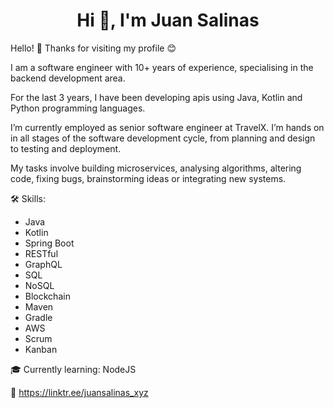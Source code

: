 <h1 align="center">Hi 👋, I'm Juan Salinas</h1> 

Hello! 👋 Thanks for visiting my profile 😊

I am a software engineer with 10+ years of experience, specialising in the backend development area.

For the last 3 years, I have been developing apis using Java, Kotlin and Python programming languages.

I’m currently employed as senior software engineer at TravelX. I’m hands on in all stages of the software development cycle, from planning and design to testing and deployment. 

My tasks involve building microservices, analysing algorithms, altering code, fixing bugs, brainstorming ideas or integrating new systems.

🛠 Skills:
- Java
- Kotlin
- Spring Boot 
- RESTful
- GraphQL
- SQL
- NoSQL
- Blockchain 
- Maven
- Gradle
- AWS
- Scrum
- Kanban

🎓 Currently learning: NodeJS

📣 https://linktr.ee/juansalinas_xyz

